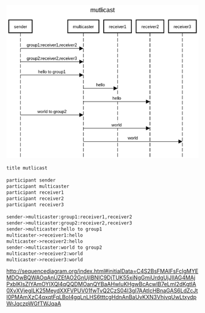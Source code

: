 ![](img.png?raw=true)
```
title mutlicast

participant sender
participant multicaster
participant receiver1
participant receiver2
participant receiver3

sender->multicaster:group1:receiver1,receiver2
sender->multicaster:group2:receiver2,receiver3
sender->multicaster:hello to group1
multicaster->receiver1:hello
multicaster->receiver2:hello
sender->multicaster:world to group2
multicaster->receiver2:world
multicaster->receiver3:world
```
http://sequencediagram.org/index.html#initialData=C4S2BsFMAIFsFcIgMYEMDOwBQWAOqAnUZEfAO2GnUjIBNIC9DjTUK55xiNgGmiUrdgUjJIIAG4MAjPxblKIsZIYAmOYIXQl4qQQDMOanQYBaAHwIuKHgwBcAcwIB7eLml2dKgtIA0XvXVjegILK25MeydXXFVPUV01fwTvQ2CzS04I3gI7AAtIcHBnaGAS6LdZcJtI0PMAmXzC4qxqtFqLBoI4gqLnLHS6tttcgHdnAnBaUvKXN3VhjvqUwLtxydpWrJqczpWGfTWJqaA

